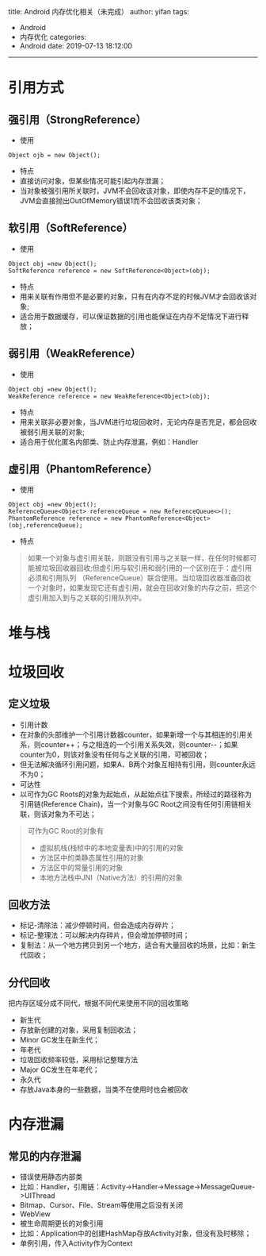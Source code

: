 title: Android 内存优化相关（未完成）
author: yifan
tags:
  - Android
  - 内存优化
categories:
  - Android
date: 2019-07-13 18:12:00
---
# 引用方式
## 强引用（StrongReference）
- 使用
```
Object ojb = new Object();
```
- 特点
 - 直接访问对象，但某些情况可能引起内存泄漏；
 - 当对象被强引用所关联时，JVM不会回收该对象，即使内存不足的情况下，JVM会直接抛出OutOfMemory错误1而不会回收该类对象；
<!-- more -->

## 软引用（SoftReference）
- 使用
```
Object obj =new Object();
SoftReference reference = new SoftReference<Object>(obj);
```
- 特点
 - 用来关联有作用但不是必要的对象，只有在内存不足的时候JVM才会回收该对象;
 - 适合用于数据缓存，可以保证数据的引用也能保证在内存不足情况下进行释放；

## 弱引用（WeakReference）
- 使用
```
Object obj =new Object();
WeakReference reference = new WeakReference<Object>(obj);
```
- 特点
 -  用来关联非必要对象，当JVM进行垃圾回收时，无论内存是否充足，都会回收被弱引用关联的对象;
 - 适合用于优化匿名内部类、防止内存泄漏，例如：Handler

## 虚引用（PhantomReference）
- 使用
```
Object obj =new Object();
ReferenceQueue<Object> referenceQueue = new ReferenceQueue<>();
PhantomReference reference = new PhantomReference<Object>(obj,referenceQueue);
```
- 特点
> 如果一个对象与虚引用关联，则跟没有引用与之关联一样，在任何时候都可能被垃圾回收器回收;但虚引用与软引用和弱引用的一个区别在于：虚引用必须和引用队列 （ReferenceQueue）联合使用。当垃圾回收器准备回收一个对象时，如果发现它还有虚引用，就会在回收对象的内存之前，把这个虚引用加入到与之关联的引用队列中。

# 堆与栈

# 垃圾回收
## 定义垃圾
- 引用计数
 - 在对象的头部维护一个引用计数器counter，如果新增一个与其相连的引用关系，则counter++；与之相连的一个引用关系失效，则counter--；如果counter为0，则该对象没有任何与之关联的引用，可被回收；
 - 但无法解决循环引用问题，如果A、B两个对象互相持有引用，则counter永远不为0；
- 可达性
 - 以可作为GC Roots的对象为起始点，从起始点往下搜索，所经过的路径称为引用链(Reference Chain)，当一个对象与GC Root之间没有任何引用链相关联，则该对象为不可达；
> 可作为GC Root的对象有
> - 虚拟机栈(栈桢中的本地变量表)中的引用的对象
> - 方法区中的类静态属性引用的对象
> - 方法区中的常量引用的对象
> - 本地方法栈中JNI（Native方法）的引用的对象

## 回收方法
- 标记-清除法：减少停顿时间，但会造成内存碎片；
- 标记-整理法：可以解决内存碎片，但会增加停顿时间；
- 复制法：从一个地方拷贝到另一个地方，适合有大量回收的场景，比如：新生代回收；

## 分代回收
把内存区域分成不同代，根据不同代来使用不同的回收策略
- 新生代
 - 存放新创建的对象，采用复制回收法；
 - Minor GC发生在新生代；
- 年老代
 - 垃圾回收频率较低，采用标记整理方法
 - Major GC发生在年老代；
- 永久代
 - 存放Java本身的一些数据，当类不在使用时也会被回收
 
# 内存泄漏
## 常见的内存泄漏
- 错误使用静态内部类
 - 比如：Handler，引用链：Activity->Handler->Message->MessageQueue->UIThread
- Bitmap、Cursor、File、Stream等使用之后没有关闭
- WebView
- 被生命周期更长的对象引用
 - 比如：Application中的创建HashMap存放Activity对象，但没有及时移除；
 - 单例引用，传入Activity作为Context
